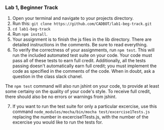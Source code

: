 ### Lab 1, Beginner Track

1. Open your terminal and navigate to your projects directory.
2. Run this: `git clone https://github.com/CADBOT/lab1-beg-track.git`
3. `cd lab1-beg-track`
4. Run `npm install`.
5. Your assignment is to finish the js files in the lib directory. 
There are detailed instructions in the comments. Be sure to read everything. 
6. To verify the correctness of your assignments, run `npm test`. This will
run the included automated test suite on your code. Your code must pass all
of these tests to earn full credit. Additionally, all the tests passing doesn't
automatically earn full credit; you must implement the code as specified in the
comments of the code. When in doubt, ask a question in the class slack chanel.

The `npm test` command will also run jshint on your code, to provide at least
some certainy on the quality of your code's style. To receive full credit, there
should also be no errors or warnings from jshint.

7. If you want to run the test suite for only a particular excercise, use this
command `node_modules/mocha/bin/mocha test/excercise1Tests.js` replacing 
the number in excercise1Tests.js, with the number of the excercise you would
like to run the tests for.
